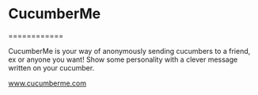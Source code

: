 # CucumberMe
============

CucumberMe is your way of anonymously sending cucumbers to a friend, ex or anyone you want! Show some personality with a clever message written on your cucumber.

www.cucumberme.com
